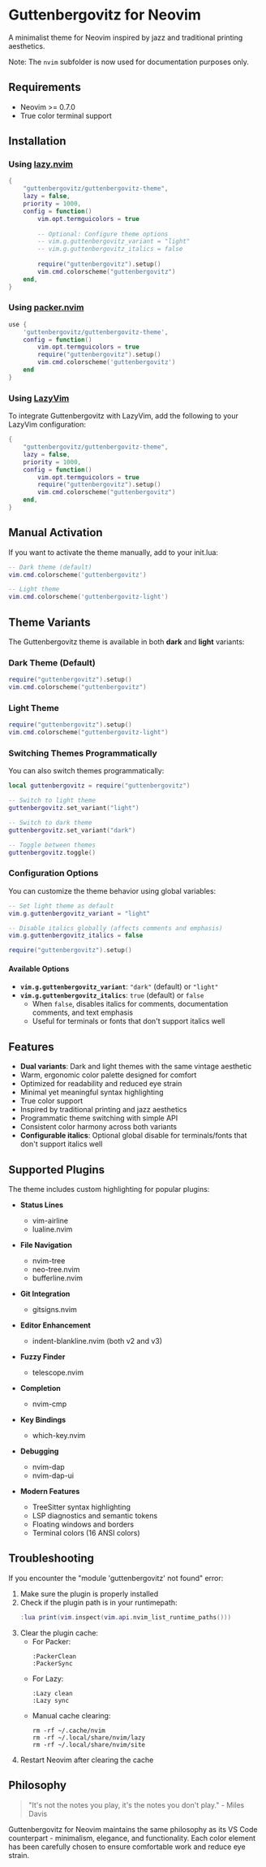 # Guttenbergovitz for Neovim

A minimalist theme for Neovim inspired by jazz and traditional printing aesthetics.

Note: The `nvim` subfolder is now used for documentation purposes only.

## Requirements

- Neovim >= 0.7.0
- True color terminal support

## Installation

### Using [lazy.nvim](https://github.com/folke/lazy.nvim)

```lua
{
    "guttenbergovitz/guttenbergovitz-theme",
    lazy = false,
    priority = 1000,
    config = function()
        vim.opt.termguicolors = true
        
        -- Optional: Configure theme options
        -- vim.g.guttenbergovitz_variant = "light"
        -- vim.g.guttenbergovitz_italics = false
        
        require("guttenbergovitz").setup()
        vim.cmd.colorscheme("guttenbergovitz")
    end,
}
```

### Using [packer.nvim](https://github.com/wbthomason/packer.nvim)

```lua
use {
    'guttenbergovitz/guttenbergovitz-theme',
    config = function()
        vim.opt.termguicolors = true
        require("guttenbergovitz").setup()
        vim.cmd.colorscheme('guttenbergovitz')
    end
}
```

### Using [LazyVim](https://github.com/folke/LazyVim)

To integrate Guttenbergovitz with LazyVim, add the following to your LazyVim configuration:

```lua
{
    "guttenbergovitz/guttenbergovitz-theme",
    lazy = false,
    priority = 1000,
    config = function()
        vim.opt.termguicolors = true
        require("guttenbergovitz").setup()
        vim.cmd.colorscheme("guttenbergovitz")
    end,
}
```

## Manual Activation

If you want to activate the theme manually, add to your init.lua:

```lua
-- Dark theme (default)
vim.cmd.colorscheme('guttenbergovitz')

-- Light theme
vim.cmd.colorscheme('guttenbergovitz-light')
```

## Theme Variants

The Guttenbergovitz theme is available in both **dark** and **light** variants:

### Dark Theme (Default)
```lua
require("guttenbergovitz").setup()
vim.cmd.colorscheme("guttenbergovitz")
```

### Light Theme
```lua
require("guttenbergovitz").setup()
vim.cmd.colorscheme("guttenbergovitz-light")
```

### Switching Themes Programmatically

You can also switch themes programmatically:

```lua
local guttenbergovitz = require("guttenbergovitz")

-- Switch to light theme
guttenbergovitz.set_variant("light")

-- Switch to dark theme
guttenbergovitz.set_variant("dark")

-- Toggle between themes
guttenbergovitz.toggle()
```

### Configuration Options

You can customize the theme behavior using global variables:

```lua
-- Set light theme as default
vim.g.guttenbergovitz_variant = "light"

-- Disable italics globally (affects comments and emphasis)
vim.g.guttenbergovitz_italics = false

require("guttenbergovitz").setup()
```

#### Available Options

- **`vim.g.guttenbergovitz_variant`**: `"dark"` (default) or `"light"`
- **`vim.g.guttenbergovitz_italics`**: `true` (default) or `false`
  - When `false`, disables italics for comments, documentation comments, and text emphasis
  - Useful for terminals or fonts that don't support italics well

## Features

- **Dual variants**: Dark and light themes with the same vintage aesthetic
- Warm, ergonomic color palette designed for comfort
- Optimized for readability and reduced eye strain
- Minimal yet meaningful syntax highlighting
- True color support
- Inspired by traditional printing and jazz aesthetics
- Programmatic theme switching with simple API
- Consistent color harmony across both variants
- **Configurable italics**: Optional global disable for terminals/fonts that don't support italics well

## Supported Plugins

The theme includes custom highlighting for popular plugins:

- **Status Lines**
  - vim-airline
  - lualine.nvim

- **File Navigation**
  - nvim-tree
  - neo-tree.nvim
  - bufferline.nvim

- **Git Integration**
  - gitsigns.nvim

- **Editor Enhancement**
  - indent-blankline.nvim (both v2 and v3)

- **Fuzzy Finder**
  - telescope.nvim

- **Completion**
  - nvim-cmp

- **Key Bindings**
  - which-key.nvim

- **Debugging**
  - nvim-dap
  - nvim-dap-ui

- **Modern Features**
  - TreeSitter syntax highlighting
  - LSP diagnostics and semantic tokens
  - Floating windows and borders
  - Terminal colors (16 ANSI colors)

## Troubleshooting

If you encounter the "module 'guttenbergovitz' not found" error:

1. Make sure the plugin is properly installed
2. Check if the plugin path is in your runtimepath:
   ```lua
   :lua print(vim.inspect(vim.api.nvim_list_runtime_paths()))
   ```
3. Clear the plugin cache:
   - For Packer:
     ```
     :PackerClean
     :PackerSync
     ```
   - For Lazy:
     ```
     :Lazy clean
     :Lazy sync
     ```
   - Manual cache clearing:
     ```
     rm -rf ~/.cache/nvim
     rm -rf ~/.local/share/nvim/lazy
     rm -rf ~/.local/share/nvim/site
     ```
4. Restart Neovim after clearing the cache

## Philosophy

> "It's not the notes you play, it's the notes you don't play." - Miles Davis

Guttenbergovitz for Neovim maintains the same philosophy as its VS Code counterpart - minimalism, elegance, and functionality. Each color element has been carefully chosen to ensure comfortable work and reduce eye strain. 

